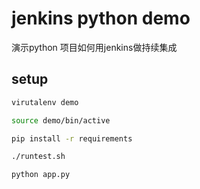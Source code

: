 jenkins python demo
====================
演示python 项目如何用jenkins做持续集成

setup
----
```bash
virutalenv demo

source demo/bin/active

pip install -r requirements

./runtest.sh

python app.py
```

